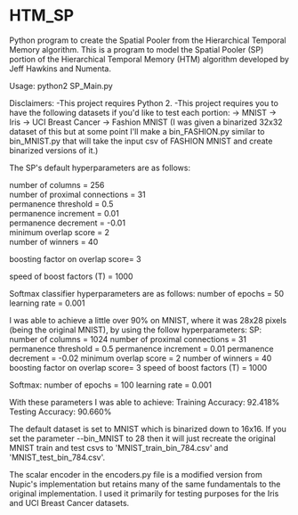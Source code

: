 # HTM_SP
Python program to create the Spatial Pooler from the Hierarchical Temporal Memory algorithm. This is a program to model the Spatial Pooler (SP) portion of the Hierarchical Temporal Memory (HTM) algorithm
developed by Jeff Hawkins and Numenta.

Usage: python2 SP_Main.py

Disclaimers:  -This project requires Python 2.
              -This project requires you to have the following datasets if you'd like to test each portion:
                -> MNIST
                -> Iris
                -> UCI Breast Cancer
                -> Fashion MNIST (I was given a binarized 32x32 dataset of this but at some point I'll make a
                                  bin_FASHION.py similar to bin_MNIST.py that will take the input csv of FASHION MNIST
                                  and create binarized versions of it.)


The SP's default hyperparameters are as follows:

number of columns               = 256  
number of proximal connections  = 31  
permanence threshold            = 0.5  
permanence increment            = 0.01  
permanence decrement            = -0.01  
minimum overlap score           = 2  
number of winners               = 40

boosting factor on overlap score= 3

speed of boost factors (T)      = 1000

Softmax classifier hyperparameters are as follows:
number of epochs  = 50
learning rate     = 0.001

I was able to achieve a little over 90% on MNIST, where it was 28x28 pixels (being the original MNIST),
by using the follow hyperparameters:
SP:
number of columns               = 1024
number of proximal connections  = 31
permanence threshold            = 0.5
permanence increment            = 0.01
permanence decrement            = -0.02
minimum overlap score           = 2
number of winners               = 40
boosting factor on overlap score= 3
speed of boost factors (T)      = 1000

Softmax:
number of epochs  = 100
learning rate     = 0.001

With these parameters I was able to achieve:
Training Accuracy: 92.418%
 Testing Accuracy: 90.660%


The default dataset is set to MNIST which is binarized down to 16x16. If you set the parameter --bin_MNIST to 28 then it will just recreate the original MNIST train and test csvs to 'MNIST_train_bin_784.csv' and 'MNIST_test_bin_784.csv'.

The scalar encoder in the encoders.py file is a modified version from Nupic's implementation but retains many of the same fundamentals to the original implementation. I used it primarily for testing purposes for the Iris and UCI Breast Cancer datasets. 
